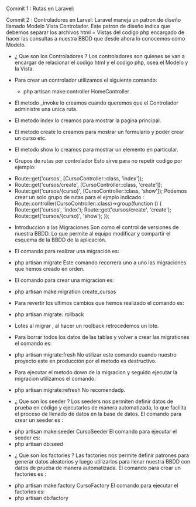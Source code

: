 Commit 1 : Rutas en Laravel:

Commit 2 : Controladores en Larvel:
Laravel maneja un patron de diseño llamado Modelo Vista Controlador. Este patron de diseño indica que debemos separar los archivos html = Vistas del 
codigo php encargado de hacer las consultas a nuestra BBDD que desde ahora lo conocemos como Modelo.
* ¿ Que son los Controladores ?
Los controladores son quienes se van a encargar de relacionar el codigo html y el codigo php, osea el Modelo y la Vista.
- Para crear un controlador utilizamos el siguiente comando:
    - php artisan make:controller HomeController

- El metodo _invoke lo creamos cuando queremos que el Controlador administre una unica ruta.

- El metodo index lo creamos para mostrar la pagina principal.

- El metodo create lo creamos para mostrar un formulario y poder crear un curso etc.

- El metodo show lo creamos para mostrar un elemento en particular.

* Grupos de rutas por controlador
Esto sirve para no repetir codigo por ejemplo:
 - Route::get('cursos', [CursoController::class, 'index']);
 - Route::get('cursos/create', [CursoController::class, 'create']);
 - Route::get('cursos/{curso}', [CursoController::class, 'show']);
Podemos crear un solo grupo de rutas para el ejmplo indicado :
Route::controller(CursoController::class)->group(function () {
    Route::get('cursos', 'index');
    Route::get('cursos/create', 'create');
    Route::get('cursos/{curso}', 'show');
});

* Introduccion a las Migraciones 
Son como el control de versiones de nuestra BBDD. Lo que permite al equipo modificar y compartir el esquema de la BBDD de la aplicación.
- El comando para realizar una migración es:
 - php artisan migrate
Este comando recorrera uno a uno las migraciones que hemos creado en orden.

- El comando para crear una migracion es:
 - php artisan make:migration create_cursos

- Para revertir los ultimos cambios que hemos realizado el comando es:
 - php artisan migrate: rollback 

- Lotes al migrar , al hacer un roolback retrocedemos un lote.

- Para borrar todos los datos de las tablas y volver a crear las migrationes el comando es:
 - php artisan migrate:fresh
No utilizar este comando cuando nuestro proyecto este en producción por el metodo es destructivo.

- Para ejecutar el metodo down de la migracion y seguido ejecutar la migracion utilizamos el comando:
 - php artisan migrate:refresh
No recomendadp.

* ¿ Que son los seeder ?
Los seeders nos permiten definir datos de prueba en código y ejecutarlos de manera automatizada, lo que facilita el proceso de llenado de datos en la base de datos.
El comando para crear un seeder es :
 - php artisan make:seeder CursoSeeder
El comando para ejecutar el seeder es:
 - php artisan db:seed

 * ¿ Que son los factories ?
Las factories nos permite definir patrones para generar datos aleatorios y luego utilizarlos para llenar nuestra BBDD con datos de prueba de manera automatizada. 
El comando para crear un factories es :
 - php artisan make:factory CursoFactory
El comando para ejecutar el factories es:
 - php artisan db:factory